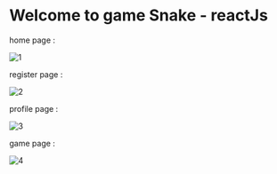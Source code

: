 # Welcome to game Snake  -  reactJs

home page :
                                               
![1](https://user-images.githubusercontent.com/59862302/174876020-ccbcce75-f75d-458d-a196-fac87aca538a.jpg)
                                            
register page :
                                               
![2](https://user-images.githubusercontent.com/59862302/174876079-9770a137-5adc-452e-92b9-2bb11ac642e7.jpg)

profile page :

![3](https://user-images.githubusercontent.com/59862302/174876213-f6866b4e-0efb-4702-a1de-41e5a952f86e.jpg)

game page :

![4](https://user-images.githubusercontent.com/59862302/174876275-35db0758-2651-4f69-802b-096b079e7b5e.jpg)


                                 


